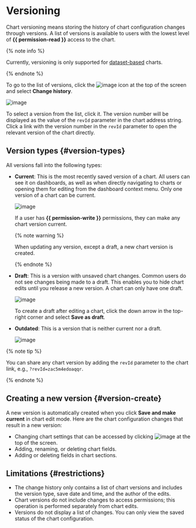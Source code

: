 # Versioning

Chart versioning means storing the history of chart configuration changes through versions. A list of versions is available to users with the lowest level of **{{ permission-read }}** access to the chart.

{% note info %}

Currently, versioning is only supported for [dataset-based](#dataset-based-charts) charts.

{% endnote %}

To go to the list of versions, click the ![image](../../../_assets/console-icons/ellipsis.svg) icon at the top of the screen and select **Change history**.

![image](../../../_assets/datalens/concepts/version-list.png)

To select a version from the list, click it. The version number will be displayed as the value of the `revId` parameter in the chart address string. Click a link with the version number in the `revId` parameter to open the relevant version of the chart directly.

## Version types {#version-types}

All versions fall into the following types:

* **Current**: This is the most recently saved version of a chart. All users can see it on dashboards, as well as when directly navigating to charts or opening them for editing from the dashboard context menu. Only one version of a chart can be current.

   ![image](../../../_assets/datalens/concepts/current-version.png)

   If a user has **{{ permission-write }}** permissions, they can make any chart version current.

   {% note warning %}

   When updating any version, except a draft, a new chart version is created.

   {% endnote %}

* **Draft**: This is a version with unsaved chart changes. Common users do not see changes being made to a draft. This enables you to hide chart edits until you release a new version. A chart can only have one draft.

   ![image](../../../_assets/datalens/concepts/draft-version.png)

   To create a draft after editing a chart, click the down arrow in the top-right corner and select **Save as draft**.

* **Outdated**: This is a version that is neither current nor a draft.

   ![image](../../../_assets/datalens/concepts/old-version.png)

{% note tip %}

You can share any chart version by adding the `revId` parameter to the chart link, e.g., `?revId=zac5m4edoaqqr`.

{% endnote %}

## Creating a new version {#version-create}

A new version is automatically created when you click **Save and make current** in chart edit mode. Here are the chart configuration changes that result in a new version:

* Changing chart settings that can be accessed by clicking ![image](../../../_assets/console-icons/gear.svg) at the top of the screen.
* Adding, renaming, or deleting chart fields.
* Adding or deleting fields in chart sections.

## Limitations {#restrictions}

* The change history only contains a list of chart versions and includes the version type, save date and time, and the author of the edits.
* Chart versions do not include changes to access permissions; this operation is performed separately from chart edits.
* Versions do not display a list of changes. You can only view the saved status of the chart configuration.

